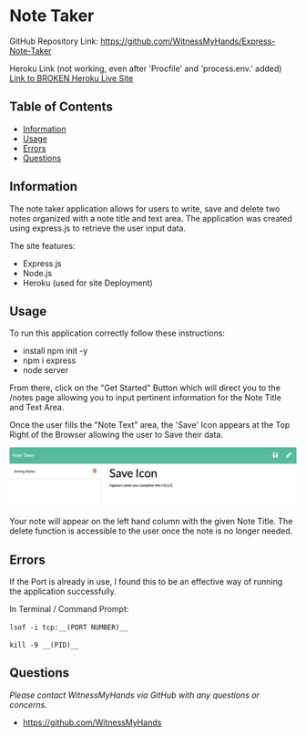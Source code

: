 # Note Taker

GitHub Repository Link: https://github.com/WitnessMyHands/Express-Note-Taker

Heroku Link (not working, even after 'Procfile' and 'process.env.' added)
[Link to BROKEN Heroku Live Site](https://wmh-note-taker.herokuapp.com/)

## Table of Contents

- [Information](#Information)
- [Usage](#Usage)
- [Errors](#Errors)
- [Questions](#Questions)

## Information

The note taker application allows for users to write, save and delete two notes organized with a note title and text area. The application was created using express.js to retrieve the user input data.

The site features:
* Express.js
* Node.js
* Heroku (used for site Deployment)

## Usage

To run this application correctly follow these instructions:

* install npm init -y
* npm i express
* node server

From there, click on the "Get Started" Button which will direct you to the /notes page allowing you to input pertinent information for the Note Title and Text Area.

Once the user fills the "Note Text" area, the 'Save' Icon appears at the Top Right of the Browser allowing the user to Save their data.

![Save field example.](./notes-example.jpg)

Your note will appear on the left hand column with the given Note Title. The delete function is accessible to the user once the note is no longer needed.

## Errors

If the Port is already in use, I found this to be an effective way of running the application successfully.

In Terminal / Command Prompt:

`lsof -i tcp:__(PORT NUMBER)__`

`kill -9 __(PID)__`

## Questions
*Please contact WitnessMyHands via GitHub with any questions or concerns.*

- https://github.com/WitnessMyHands
